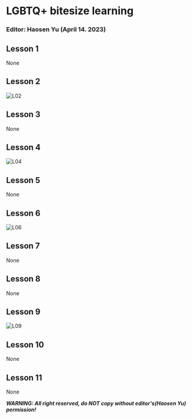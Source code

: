 # LGBTQ+ bitesize learning

### Editor: Haosen Yu (April 14. 2023)

## Lesson 1

None

## Lesson 2

![L02](./img/L02.jpg)

## Lesson 3

None

## Lesson 4

![L04](./img/L04.jpg)

## Lesson 5

None

## Lesson 6

![L06](./img/L06.jpg)

## Lesson 7

None

## Lesson 8

None

## Lesson 9

![L09](./img/L09.jpg)

## Lesson 10

None

## Lesson 11

None



***WARNING: All right reserved, do NOT copy without editor's(Haosen Yu) permission!***
